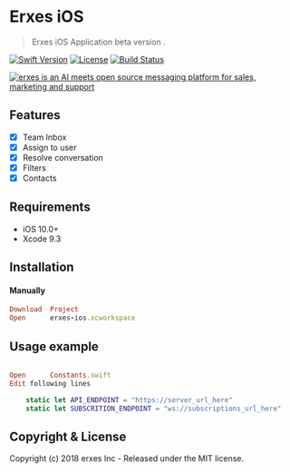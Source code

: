 # Erxes iOS
> Erxes iOS Application beta version .

[![Swift Version][swift-image]][swift-url]
[![License][license-image]][license-url]
[![Build Status][travis-image]][travis-url]


<a href="https://erxes.io" target="_blank"><img src="https://i.imgur.com/j1dxE7Y.jpg" alt="erxes is an AI meets open source messaging platform for sales, marketing and support "></a>


## Features

- [x] Team Inbox
- [x] Assign to user
- [x] Resolve conversation
- [x] Filters
- [x] Contacts

## Requirements

- iOS 10.0+
- Xcode 9.3

## Installation

#### Manually


```ruby
Download  Project
Open      erxes-ios.xcworkspace
``` 

## Usage example

```ruby

Open      Constants.swift
Edit following lines
``` 

```swift
    static let API_ENDPOINT = "https://server_url_here"
    static let SUBSCRITION_ENDPOINT = "ws://subscriptions_url_here"
```



## Copyright & License

Copyright (c) 2018 erxes Inc - Released under the MIT license.

[swift-image]:https://img.shields.io/badge/swift-4.0-green.svg
[swift-url]: https://swift.org/
[license-image]: https://img.shields.io/badge/License-MIT-blue.svg
[license-url]: LICENSE
[travis-image]: https://img.shields.io/travis/dbader/node-datadog-metrics/master.svg?style=flat-square
[travis-url]: https://travis-ci.org/dbader/node-datadog-metrics
[codebeat-image]: https://codebeat.co/badges/c19b47ea-2f9d-45df-8458-b2d952fe9dad
[codebeat-url]: https://codebeat.co/projects/github-com-vsouza-awesomeios-com
